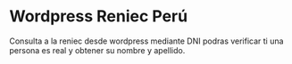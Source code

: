 # Wordpress Reniec Perú
Consulta a la reniec desde wordpress mediante DNI podras verificar ti una persona es real y obtener su nombre y apellido.
